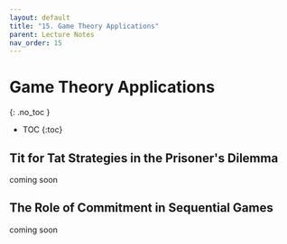 ```yaml
---
layout: default
title: "15. Game Theory Applications"
parent: Lecture Notes
nav_order: 15
---
```


# Game Theory Applications
{: .no_toc }

- TOC
{:toc}

## Tit for Tat Strategies in the Prisoner's Dilemma

coming soon

## The Role of Commitment in Sequential Games

coming soon
